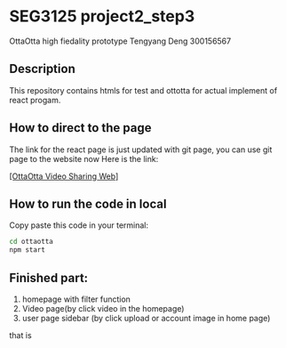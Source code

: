 # SEG3125 project2_step3 
OttaOtta high fiedality prototype
Tengyang Deng 300156567

## Description
This repository contains htmls for test and ottotta for actual implement of react progam. 

## How to direct to the page
The link for the react page is just updated with git page, you can use git page to the website now
Here is the link: 

[[OttaOtta Video Sharing Web]](https://tydeng.github.io/OttaOttaVideoSharingWeb/)


## How to run the code in local
Copy paste this code in your terminal:
```cmd
cd ottaotta
npm start
```
## Finished part:
1. homepage with filter function
2. Video page(by click video in the homepage)
3. user page sidebar (by click upload or account image in home page)

that is